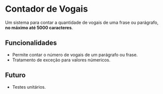 # Contador de Vogais

Um sistema para contar a quantidade de vogais de uma frase ou parágrafo, **no máximo até 5000 caracteres**.

## Funcionalidades

- Permite contar o número de vogais de um parágrafo ou frase.
- Tratamento de exceção para valores númericos.

## Futuro 
- Testes unitários.

